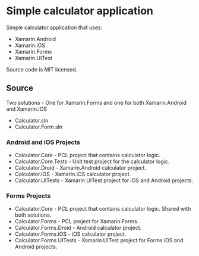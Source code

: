 # Simple calculator application

Simple calculator application that uses:

  * Xamarin.Android
  * Xamarin.iOS
  * Xamarin.Forms
  * Xamarin.UITest

Source code is MIT licensed.

## Source

Two solutions - One for Xamarin.Forms and one for both Xamarin.Android and Xamarin.iOS

 * Calculator.sln
 * Calculator.Form.sln

### Android and iOS Projects

 * Calculator.Core - PCL project that contains calculator logic.
 * Calculator.Core.Tests - Unit test project for the calculator logic.
 * Calculator.Droid - Xamarin.Android calculator project.
 * Calculator.iOS - Xamarin.iOS calculator project.
 * Calculator.UITests - Xamarin.UITest project for iOS and Android projects.

### Forms Projects

 * Calculator.Core - PCL project that contains calculator logic. Shared with both solutions.
 * Calculator.Forms - PCL project for Xamarin.Forms.
 * Calculator.Forms.Droid - Android calculator project.
 * Calculator.Forms.iOS - iOS calculator project.
 * Calculator.Forms.UITests - Xamarin.UITest project for Forms iOS and Android projects.






